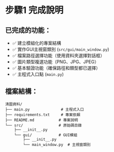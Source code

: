 # 步驟1 完成說明

## 已完成的功能：
- ✅ 建立模組化的專案結構
- ✅ 實作GUI主視窗類別 (`src/gui/main_window.py`)
- ✅ 檔案路徑選擇功能（使用資料夾選擇對話框）
- ✅ 圖片類型複選功能（PNG、JPG、JPEG）
- ✅ 基本驗證功能（確保路徑和類型都已選擇）
- ✅ 主程式入口點 (`main.py`)

## 檔案結構：
```
清圖資料/
├── main.py              # 主程式入口
├── requirements.txt     # 專案依賴
├── README.md           # 專案說明
└── src/                # 原始碼目錄
    ├── __init__.py
    └── gui/            # GUI模組
        ├── __init__.py
        └── main_window.py  # 主視窗類別
``` 